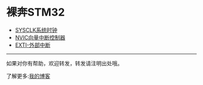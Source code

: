# 裸奔STM32

* [SYSCLK系统时钟](./index/SYSCLK.md)   
* [NVIC向量中断控制器](./index/NVIC.md)   
* [EXTI-外部中断](./inedx/EXTI.md)   


------    
如果对你有帮助，欢迎转发，转发请注明出处哦。     
 
了解更多:[我的博客](https://skeyzero.github.io/)
